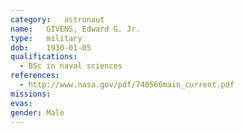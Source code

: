 ```yaml
---
category:	astronaut
name:	GIVENS, Edward G. Jr.
type:	military
dob:	1930-01-05
qualifications:
  - BSc in naval sciences
references:
  - http://www.nasa.gov/pdf/740566main_current.pdf
missions:
evas:
gender:	Male
---
```

